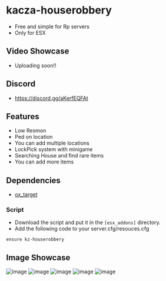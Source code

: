 # kacza-houserobbery
- Free and simple for Rp servers
- Only for ESX
## Video Showcase
- Uploading soon!!
## Discord
- https://discord.gg/aKerfEQFAt
## Features
- Low Resmon
- Ped on location
- You can add multiple locations
- LockPick system with minigame
- Searching House and find rare items
- You can add more items
## Dependencies
- [ox_target](https://github.com/overextended/ox_target)

### Script
- Download the script and put it in the `[esx_addons]` directory.
- Add the following code to your server.cfg/resouces.cfg
```
ensure kz-houserobbery
```
## Image Showcase
![image](https://cdn.discordapp.com/attachments/1334282394898923607/1418330934993748060/image.png?ex=68cdbb1e&is=68cc699e&hm=7d3562b27a94904e30146e9ef57630f0b1baa32989ffeb8d7731ab4a0fb4bc0f&)
![image](https://cdn.discordapp.com/attachments/1334282394898923607/1418331065956962354/image.png?ex=68cdbb3d&is=68cc69bd&hm=07724e5def7d4166e03222af50005a22bc543c23a315b748d75ee52872493067&)
![image](https://cdn.discordapp.com/attachments/1334282394898923607/1418331486872010752/image.png?ex=68cdbba1&is=68cc6a21&hm=15d45e556a4a57dddb9d8140019f0904b8fa33cb79badbbb6b7c52302cfb83e2&)
![image](https://cdn.discordapp.com/attachments/1334282394898923607/1418331702404845650/image.png?ex=68cdbbd5&is=68cc6a55&hm=718f9f1ec87b740fe05b0946bff75e87b9d4856b78434d3b333eb8d6fc75881f&)
![image](https://cdn.discordapp.com/attachments/1334282394898923607/1418331881279324312/image.png?ex=68cdbbff&is=68cc6a7f&hm=7580c6395bfe1ceefaafaeadfebf368060f7cf4526c4e6b1d63f3338a42fa9b2&)
